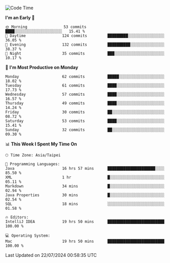 <!--START_SECTION:waka-->
![Code Time](http://img.shields.io/badge/Code%20Time-1%2C201%20hrs%2017%20mins-blue)

**I'm an Early 🐤** 

```text
🌞 Morning                53 commits          ████░░░░░░░░░░░░░░░░░░░░░   15.41 % 
🌆 Daytime                124 commits         █████████░░░░░░░░░░░░░░░░   36.05 % 
🌃 Evening                132 commits         ██████████░░░░░░░░░░░░░░░   38.37 % 
🌙 Night                  35 commits          ███░░░░░░░░░░░░░░░░░░░░░░   10.17 % 
```
📅 **I'm Most Productive on Monday** 

```text
Monday                   62 commits          █████░░░░░░░░░░░░░░░░░░░░   18.02 % 
Tuesday                  61 commits          ████░░░░░░░░░░░░░░░░░░░░░   17.73 % 
Wednesday                57 commits          ████░░░░░░░░░░░░░░░░░░░░░   16.57 % 
Thursday                 49 commits          ████░░░░░░░░░░░░░░░░░░░░░   14.24 % 
Friday                   30 commits          ██░░░░░░░░░░░░░░░░░░░░░░░   08.72 % 
Saturday                 53 commits          ████░░░░░░░░░░░░░░░░░░░░░   15.41 % 
Sunday                   32 commits          ██░░░░░░░░░░░░░░░░░░░░░░░   09.30 % 
```


📊 **This Week I Spent My Time On** 

```text
🕑︎ Time Zone: Asia/Taipei

💬 Programming Languages: 
Java                     16 hrs 57 mins      █████████████████████░░░░   85.50 % 
XML                      1 hr                █░░░░░░░░░░░░░░░░░░░░░░░░   05.11 % 
Markdown                 34 mins             █░░░░░░░░░░░░░░░░░░░░░░░░   02.94 % 
Java Properties          30 mins             █░░░░░░░░░░░░░░░░░░░░░░░░   02.54 % 
SQL                      18 mins             ░░░░░░░░░░░░░░░░░░░░░░░░░   01.58 % 

🔥 Editors: 
IntelliJ IDEA            19 hrs 50 mins      █████████████████████████   100.00 % 

💻 Operating System: 
Mac                      19 hrs 50 mins      █████████████████████████   100.00 % 
```


 Last Updated on 22/07/2024 00:58:35 UTC
<!--END_SECTION:waka-->
